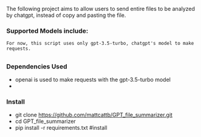 The following project aims to allow users to send entire files to be analyzed by chatgpt, instead of copy and pasting the file.

### Supported Models include:
    For now, this script uses only gpt-3.5-turbo, chatgpt's model to make requests.


## 

### Dependencies Used
- openai is used to make requests with the gpt-3.5-turbo model
- 

### Install
- git clone https://github.com/mattcattb/GPT_file_summarizer.git
- cd GPT_file_summarizer
- pip install -r requirements.txt #install